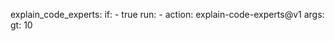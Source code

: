   explain_code_experts:
    if:
      - true
    run:
      - action: explain-code-experts@v1 
        args:
          gt: 10 